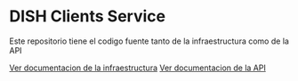 
# DISH Clients Service
Este repositorio tiene el codigo fuente tanto de la infraestructura como de la API

[Ver documentacion de la infraestructura](infrastructure/README.md)
[Ver documentacion de la API](src/README.md)